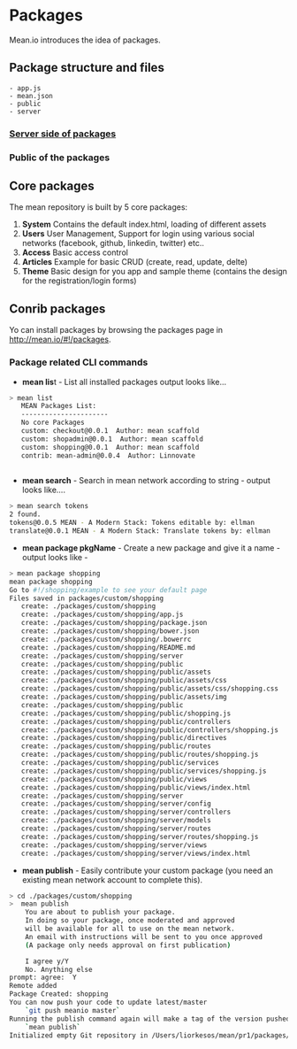 # Packages

Mean.io introduces the idea of packages.

## Package structure and files
```
- app.js
- mean.json
- public
- server
```

### [Server side of packages]("foobar2000")


### Public of the packages


## Core packages

The mean repository is built by 5 core packages:
1. **System**
    Contains the default index.html, loading of different assets
2. **Users**
    User Management, Support for login using various social networks (facebook, github, linkedin, twitter) etc..
3. **Access**
    Basic access control
4. **Articles**
    Example for basic CRUD (create, read, update, delte)
5. **Theme**
    Basic design for you app and sample theme (contains the design for the registration/login forms)

## Conrib packages

Yo can install packages by browsing the packages page in http://mean.io/#!/packages.
### Package related CLI commands
* **mean lis**t - List all installed packages output looks like...
 
```bash
> mean list
   MEAN Packages List:
   ----------------------
   No core Packages
   custom: checkout@0.0.1  Author: mean scaffold
   custom: shopadmin@0.0.1  Author: mean scaffold
   custom: shopping@0.0.1  Author: mean scaffold
   contrib: mean-admin@0.0.4  Author: Linnovate
 
```
* **mean search** - Search in mean network according to string - output looks like....

```bash
> mean search tokens
2 found.
tokens@0.0.5 MEAN - A Modern Stack: Tokens editable by: ellman
translate@0.0.1 MEAN - A Modern Stack: Translate tokens by: ellman
```
* **mean package pkgName** - Create a new package and give it a name - output looks like - 

```bash
> mean package shopping
mean package shopping
Go to #!/shopping/example to see your default page
Files saved in packages/custom/shopping
   create: ./packages/custom/shopping
   create: ./packages/custom/shopping/app.js
   create: ./packages/custom/shopping/package.json
   create: ./packages/custom/shopping/bower.json
   create: ./packages/custom/shopping/.bowerrc
   create: ./packages/custom/shopping/README.md
   create: ./packages/custom/shopping/server
   create: ./packages/custom/shopping/public
   create: ./packages/custom/shopping/public/assets
   create: ./packages/custom/shopping/public/assets/css
   create: ./packages/custom/shopping/public/assets/css/shopping.css
   create: ./packages/custom/shopping/public/assets/img
   create: ./packages/custom/shopping/public
   create: ./packages/custom/shopping/public/shopping.js
   create: ./packages/custom/shopping/public/controllers
   create: ./packages/custom/shopping/public/controllers/shopping.js
   create: ./packages/custom/shopping/public/directives
   create: ./packages/custom/shopping/public/routes
   create: ./packages/custom/shopping/public/routes/shopping.js
   create: ./packages/custom/shopping/public/services
   create: ./packages/custom/shopping/public/services/shopping.js
   create: ./packages/custom/shopping/public/views
   create: ./packages/custom/shopping/public/views/index.html
   create: ./packages/custom/shopping/server
   create: ./packages/custom/shopping/server/config
   create: ./packages/custom/shopping/server/controllers
   create: ./packages/custom/shopping/server/models
   create: ./packages/custom/shopping/server/routes
   create: ./packages/custom/shopping/server/routes/shopping.js
   create: ./packages/custom/shopping/server/views
   create: ./packages/custom/shopping/server/views/index.html
```
* **mean publish** - Easily contribute your custom package (you need an existing mean network account to complete this).

```bash
> cd ./packages/custom/shopping
>  mean publish
    You are about to publish your package.
    In doing so your package, once moderated and approved
    will be available for all to use on the mean network.
    An email with instructions will be sent to you once approved
    (A package only needs approval on first publication)

    I agree y/Y
    No. Anything else
prompt: agree:  Y
Remote added
Package Created: shopping
You can now push your code to update latest/master 
    `git push meanio master`
Running the publish command again will make a tag of the version pushed 
    `mean publish`
Initialized empty Git repository in /Users/liorkesos/mean/pr1/packages/custom/shopping/.git/
```


